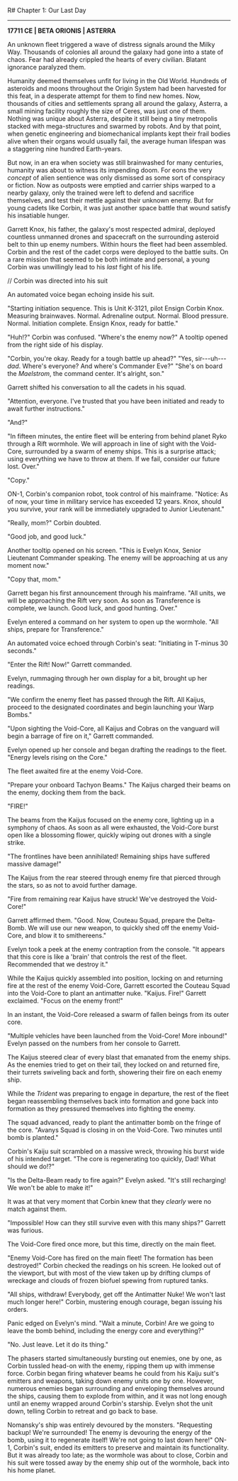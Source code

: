 R# Chapter 1: Our Last Day

<!-- TODO: Still in the process!

I still need to:
- Explain what happens when Corbin was
- -->

---

**17711 CE | BETA ORIONIS | ASTERRA**

<span class=smcp>An unknown</span> fleet triggered a wave of distress signals around the Milky Way. Thousands of colonies all around the galaxy had gone into a state of chaos. Fear had already crippled the hearts of every civilian. Blatant ignorance paralyzed them.

Humanity deemed themselves unfit for living in the Old World. Hundreds of asteroids and moons throughout the Origin System had been harvested for this feat, in a desperate attempt for them to find new homes. Now, thousands of cities and settlements sprang all around the galaxy, Asterra, a small mining facility roughly the size of Ceres, was just one of them. Nothing was unique about Asterra, despite it still being a tiny metropolis stacked with mega-structures and swarmed by robots. And by that point, when genetic engineering and biomechanical implants kept their frail bodies alive when their organs would usually fail, the average human lifespan was a staggering nine hundred Earth-years.

But now, in an era when society was still brainwashed for many centuries, humanity was about to witness its impending doom. For eons the very _concept_ of alien sentience was only dismissed as some sort of conspiracy or fiction. Now as outposts were emptied and carrier ships warped to a nearby galaxy, only the trained were left to defend and sacrifice themselves, and test their mettle against their unknown enemy. But for young cadets like Corbin, it was just another space battle that wound satisfy his insatiable hunger.

Garrett Knox, his father, the galaxy's most respected admiral, deployed countless unmanned drones and spacecraft on the surrounding asteroid belt to thin up enemy numbers. Within hours the fleet had been assembled. Corbin and the rest of the cadet corps were deployed to the battle suits. On a rare mission that seemed to be both intimate and personal, a young Corbin was unwillingly lead to his _last_ fight of his life.

// Corbin was directed into his suit

An automated voice began echoing inside his suit.

"Starting initiation sequence. This is Unit K-3121, pilot Ensign Corbin Knox. Measuring brainwaves. Normal. Adrenaline output. Normal. Blood pressure. Normal. Initiation complete. Ensign Knox, ready for battle."

"Huh!?" Corbin was confused. "Where's the enemy now?" A tooltip opened from the right side of his display.

"Corbin, you're okay. Ready for a tough battle up ahead?" "Yes, sir---uh---_dad_. Where's everyone? And where's Commander Eve?" "She's on board the _Maelstrom_, the command center. It's alright, son."

Garrett shifted his conversation to all the cadets in his squad.

"Attention, everyone. I've trusted that you have been initiated and ready to await further instructions."

"And?"

"In fifteen minutes, the entire fleet will be entering from behind planet Ryko through a Rift wormhole. We will approach in line of sight with the Void-Core, surrounded by a swarm of enemy ships. This is a surprise attack; using everything we have to throw at them. If we fail, consider our future lost. Over."

"Copy."

ON-1, Corbin's companion robot, took control of his mainframe. "Notice: As of now, your time in military service has exceeded 12 years. Knox, should you survive, your rank will be immediately upgraded to Junior Lieutenant."

"Really, mom?" Corbin doubted.

"Good job, and good luck."

Another tooltip opened on his screen. "This is Evelyn Knox, Senior Lieutenant Commander speaking. The enemy will be approaching at us any moment now."

"Copy that, mom."

Garrett began his first announcement through his mainframe. "All units, we will be approaching the Rift very soon. As soon as Transference is complete, we launch. Good luck, and good hunting. Over."

Evelyn entered a command on her system to open up the wormhole. "All ships, prepare for Transference."

An automated voice echoed through Corbin's seat: "Initiating in T-minus 30 seconds."

"Enter the Rift! Now!" Garrett commanded.

Evelyn, rummaging through her own display for a bit, brought up her readings.

"We confirm the enemy fleet has passed through the Rift. All Kaijus, proceed to the designated coordinates and begin launching your Warp Bombs."

"Upon sighting the Void-Core, all Kaijus and Cobras on the vanguard will begin a barrage of fire on it," Garrett commanded.

Evelyn opened up her console and began drafting the readings to the fleet. "Energy levels rising on the Core."

The fleet awaited fire at the enemy Void-Core.

"Prepare your onboard Tachyon Beams." The Kaijus charged their beams on the enemy, docking them from the back.

"FIRE!"

The beams from the Kaijus focused on the enemy core, lighting up in a symphony of chaos. As soon as all were exhausted, the Void-Core burst open like a blossoming flower, quickly wiping out drones with a single strike.

"The frontlines have been annihilated! Remaining ships have suffered massive damage!"

The Kaijus from the rear steered through enemy fire that pierced through the stars, so as not to avoid further damage.

"Fire from remaining rear Kaijus have struck! We've destroyed the Void-Core!"

Garrett affirmed them. "Good. Now, Couteau Squad, prepare the Delta-Bomb. We will use our new weapon, to quickly shed off the enemy Void-Core, and blow it to smithereens."

Evelyn took a peek at the enemy contraption from the console. "It appears that this core is like a 'brain' that controls the rest of the fleet. Recommended that we destroy it."

While the Kaijus quickly assembled into position, locking on and returning fire at the rest of the enemy Void-Core, Garrett escorted the Couteau Squad into the Void-Core to plant an antimatter nuke. "Kaijus. Fire!" Garrett exclaimed. "Focus on the enemy front!"

In an instant, the Void-Core released a swarm of fallen beings from its outer core.

"Multiple vehicles have been launched from the Void-Core! More inbound!" Evelyn passed on the numbers from her console to Garrett.

The Kaijus steered clear of every blast that emanated from the enemy ships. As the enemies tried to get on their tail, they locked on and returned fire, their turrets swiveling back and forth, showering their fire on each enemy ship.

While the _Trident_ was preparing to engage in departure, the rest of the fleet began reassembling themselves back into formation and gone back into formation as they pressured themselves into fighting the enemy.

The squad advanced, ready to plant the antimatter bomb on the fringe of the core. "Avanys Squad is closing in on the Void-Core. Two minutes until bomb is planted."

Corbin's Kaiju suit scrambled on a massive wreck, throwing his burst wide of his intended target. "The core is regenerating too quickly, Dad! What should we do!?"

"Is the Delta-Beam ready to fire again?" Evelyn asked. "It's still recharging! We won't be able to make it!"

It was at that very moment that Corbin knew that they _clearly_ were no match against them.

"Impossible! How can they still survive even with this many ships?" Garrett was furious.

The Void-Core fired once more, but this time, directly on the main fleet.

"Enemy Void-Core has fired on the main fleet! The formation has been destroyed!" Corbin checked the readings on his screen. He looked out of the viewport, but with most of the view taken up by drifting clumps of wreckage and clouds of frozen biofuel spewing from ruptured tanks.

"All ships, withdraw! Everybody, get off the Antimatter Nuke! We won't last much longer here!" Corbin, mustering enough courage, began issuing his orders.

Panic edged on Evelyn's mind. "Wait a minute, Corbin! Are we going to leave the bomb behind, including the energy core and everything?"

"No. Just leave. Let it do its thing."

The phasers started simultaneously bursting out enemies, one by one, as Corbin tussled head-on with the enemy, ripping them up with immense force. Corbin began firing whatever beams he could from his Kaiju suit's emitters and weapons, taking down enemy units one by one. However, numerous enemies began surrounding and enveloping themselves around the ships, causing them to explode from within, and it was not long enough until an enemy wrapped around Corbin's starship. Evelyn shot the unit down, telling Corbin to retreat and go back to base.

Nomansky's ship was entirely devoured by the monsters. "Requesting backup! We're surrounded! The enemy is devouring the energy of the bomb, using it to regenerate itself! We're not going to last down here!" ON-1, Corbin's suit, ended its emitters to preserve and maintain its functionality. But it was already too late; as the wormhole was about to close, Corbin and his suit were tossed away by the enemy ship out of the wormhole, back into his home planet.
